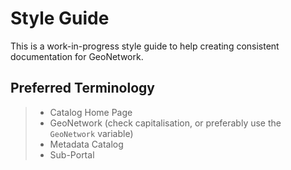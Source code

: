 # Style Guide

This is a work-in-progress style guide to help creating consistent documentation for GeoNetwork.

## Preferred Terminology

> -   Catalog Home Page
> -   GeoNetwork (check capitalisation, or preferably use the `GeoNetwork` variable)
> -   Metadata Catalog
> -   Sub-Portal
